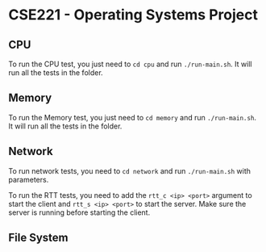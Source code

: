 # CSE221 - Operating Systems Project

## CPU

To run the CPU test, you just need to `cd cpu` and run `./run-main.sh`. It will run all the tests in the folder.

## Memory

To run the Memory test, you just need to `cd memory` and run `./run-main.sh`. It will run all the tests in the folder.

## Network

To run network tests, you need to `cd network` and run `./run-main.sh` with parameters.

To run the RTT tests, you need to add the `rtt_c <ip> <port>` argument to start the client and `rtt_s <ip> <port>` to start the server. Make sure the server is running before starting the client.

## File System
